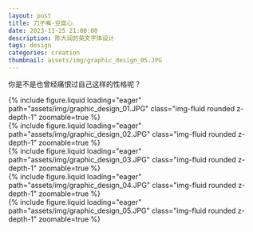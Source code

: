 ```yaml
---
layout: post
title: 刀子嘴·豆腐心
date: 2023-11-25 21:00:00
description: 陈大润的英文字体设计
tags: design
categories: creation
thumbnail: assets/img/graphic_design_05.JPG
---
```


你是不是也曾经痛恨过自己这样的性格呢？

<div class="row mt-3">
    <div class="col-sm mt-3 mt-md-0">
        {% include figure.liquid loading="eager" path="assets/img/graphic_design_01.JPG" class="img-fluid rounded z-depth-1" zoomable=true %}
    </div>
    <div class="col-sm mt-3 mt-md-0">
        {% include figure.liquid loading="eager" path="assets/img/graphic_design_02.JPG" class="img-fluid rounded z-depth-1" zoomable=true %}
    </div>
    <div class="col-sm mt-3 mt-md-0">
        {% include figure.liquid loading="eager" path="assets/img/graphic_design_03.JPG" class="img-fluid rounded z-depth-1" zoomable=true %}
    </div>
    <div class="col-sm mt-3 mt-md-0">
        {% include figure.liquid loading="eager" path="assets/img/graphic_design_04.JPG" class="img-fluid rounded z-depth-1" zoomable=true %}
    </div>
    <div class="col-sm mt-3 mt-md-0">
        {% include figure.liquid loading="eager" path="assets/img/graphic_design_05.JPG" class="img-fluid rounded z-depth-1" zoomable=true %}
    </div>
</div>
